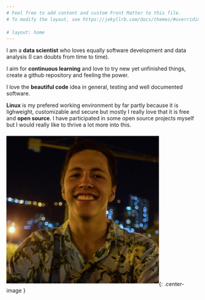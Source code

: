 ```yaml
---
# Feel free to add content and custom Front Matter to this file.
# To modify the layout, see https://jekyllrb.com/docs/themes/#overriding-theme-defaults

# layout: home
---
```


<style type="text/css">
  .center-image
    {
        margin: 0 auto;
        display: block;
    }
</style>


I am a **data scientist** who loves equally software development
and data analysis (I can doubts from time to time).

I aim for **continuous learning** and love to try new
yet unfinished things, create a github repository
and feeling the power.

I love the **beautiful code** idea in general, testing and well documented
software.

**Linux** is my prefered working environment by far partly because
it is lighweight, customizable and secure but mostly I really love that it is
free and **open source**. I have participated in some open source projects
myself but I would really like to thrive a lot more into this.


![Pablo lindo](./images/layout/perfil.jpeg){: .center-image }
